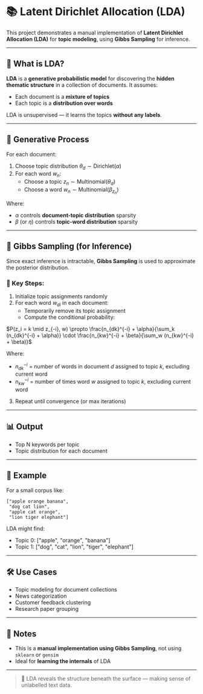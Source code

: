 # 📚 Latent Dirichlet Allocation (LDA)

This project demonstrates a manual implementation of **Latent Dirichlet Allocation (LDA)** for **topic modeling**, using **Gibbs Sampling** for inference.

---

## 🧠 What is LDA?

**LDA** is a **generative probabilistic model** for discovering the **hidden thematic structure** in a collection of documents. It assumes:

- Each document is a **mixture of topics**
- Each topic is a **distribution over words**

LDA is unsupervised — it learns the topics **without any labels**.

---

## 🔁 Generative Process

For each document:
1. Choose topic distribution $\theta_d \sim \text{Dirichlet}(\alpha)$
2. For each word $w_n$:
   - Choose a topic $z_n \sim \text{Multinomial}(\theta_d)$
   - Choose a word $w_n \sim \text{Multinomial}(\beta_{z_n})$

Where:
- $\alpha$ controls **document-topic distribution** sparsity
- $\beta$ (or $\eta$) controls **topic-word distribution** sparsity

---

## 🔄 Gibbs Sampling (for Inference)

Since exact inference is intractable, **Gibbs Sampling** is used to approximate the posterior distribution.

### 🎯 Key Steps:
1. Initialize topic assignments randomly
2. For each word $w_{di}$ in each document:
   - Temporarily remove its topic assignment
   - Compute the conditional probability:


$P(z_i = k \mid z_{-i}, w) \propto \frac{n_{dk}^{-i} + \alpha}{\sum_k (n_{dk}^{-i} + \alpha)} \cdot \frac{n_{kw}^{-i} + \beta}{\sum_w (n_{kw}^{-i} + \beta)}$

Where:
- $n_{dk}^{-i}$ = number of words in document $d$ assigned to topic $k$, excluding current word
- $n_{kw}^{-i}$ = number of times word $w$ assigned to topic $k$, excluding current word

3. Repeat until convergence (or max iterations)

---

## 📊 Output

- Top N keywords per topic
- Topic distribution for each document

---

## 🧪 Example

For a small corpus like:

```text
["apple orange banana",
 "dog cat lion",
 "apple cat orange",
 "lion tiger elephant"]
````

LDA might find:

* Topic 0: \["apple", "orange", "banana"]
* Topic 1: \["dog", "cat", "lion", "tiger", "elephant"]

---

## 🛠️ Use Cases

* Topic modeling for document collections
* News categorization
* Customer feedback clustering
* Research paper grouping

---

## 🧾 Notes

* This is a **manual implementation using Gibbs Sampling**, not using `sklearn` or `gensim`
* Ideal for **learning the internals** of LDA

---

> 🧩 LDA reveals the structure beneath the surface — making sense of unlabelled text data.
